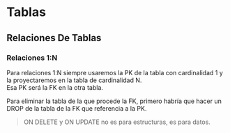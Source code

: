 # Tablas

## Relaciones De Tablas

### Relaciones 1:N

Para relaciones 1:N siempre usaremos la PK de la tabla con cardinalidad 1 y la proyectaremos en la tabla de cardinalidad N.   
Esa PK será la FK en la otra tabla.

Para eliminar la tabla de la que procede la FK, primero habría que hacer un DROP de la tabla de la FK que referencia a la PK.   
   
> ON DELETE y ON UPDATE no es para estructuras, es para datos.